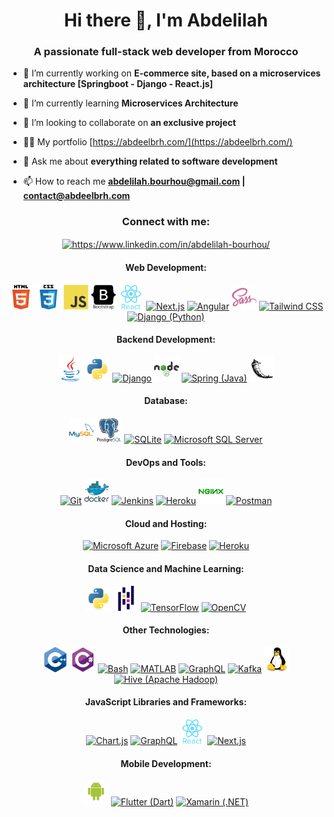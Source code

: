 <h1 align="center">Hi there 👋, I'm Abdelilah</h1>
<h3 align="center">A passionate full-stack web developer from Morocco</h3>


- 🔭 I’m currently working on **E-commerce site, based on a microservices architecture [Springboot - Django - React.js]**

- 🌱 I’m currently learning **Microservices Architecture**

- 👯 I’m looking to collaborate on **an exclusive project**

- 👨‍💻 My portfolio [https://abdeelbrh.com/](https://abdeelbrh.com/)

- 💬 Ask me about **everything related to software development**

- 📫 How to reach me **abdelilah.bourhou@gmail.com | contact@abdeelbrh.com**

<h3 align="center">Connect with me:</h3>
<p align="center">
<a href="https://linkedin.com/in/abdelilah-bourhou/" target="blank"><img align="center" src="https://raw.githubusercontent.com/rahuldkjain/github-profile-readme-generator/master/src/images/icons/Social/linked-in-alt.svg" alt="https://www.linkedin.com/in/abdelilah-bourhou/" height="30" width="40" /></a>
</p>

<h4 align="center">Web Development:</h4>
<p align="center">
  <a href="https://www.w3.org/html/" target="_blank" rel="noopener noreferrer"><img src="https://raw.githubusercontent.com/devicons/devicon/master/icons/html5/html5-original-wordmark.svg" alt="HTML5" width="40" height="40"></a>
  <a href="https://www.w3schools.com/css/" target="_blank" rel="noopener noreferrer"><img src="https://raw.githubusercontent.com/devicons/devicon/master/icons/css3/css3-original-wordmark.svg" alt="CSS3" width="40" height="40"></a>
  <a href="https://developer.mozilla.org/en-US/docs/Web/JavaScript" target="_blank" rel="noopener noreferrer"><img src="https://raw.githubusercontent.com/devicons/devicon/master/icons/javascript/javascript-original.svg" alt="JavaScript" width="40" height="40"></a>
  <a href="https://getbootstrap.com" target="_blank" rel="noopener noreferrer"><img src="https://raw.githubusercontent.com/devicons/devicon/master/icons/bootstrap/bootstrap-plain-wordmark.svg" alt="Bootstrap" width="40" height="40"></a>
  <a href="https://reactjs.org/" target="_blank" rel="noopener noreferrer"><img src="https://raw.githubusercontent.com/devicons/devicon/master/icons/react/react-original-wordmark.svg" alt="React" width="40" height="40"></a>
  <a href="https://nextjs.org/" target="_blank" rel="noopener noreferrer"><img src="https://cdn.worldvectorlogo.com/logos/nextjs-2.svg" alt="Next.js" width="40" height="40"></a>
  <a href="https://angular.io" target="_blank" rel="noopener noreferrer"><img src="https://angular.io/assets/images/logos/angular/angular.svg" alt="Angular" width="40" height="40"></a>
  <a href="https://sass-lang.com" target="_blank" rel="noopener noreferrer"><img src="https://raw.githubusercontent.com/devicons/devicon/master/icons/sass/sass-original.svg" alt="Sass" width="40" height="40"></a>
  <a href="https://tailwindcss.com/" target="_blank" rel="noopener noreferrer"><img src="https://www.vectorlogo.zone/logos/tailwindcss/tailwindcss-icon.svg" alt="Tailwind CSS" width="40" height="40"></a>
  <a href="https://www.djangoproject.com/" target="_blank" rel="noopener noreferrer"><img src="https://cdn.worldvectorlogo.com/logos/django.svg" alt="Django (Python)" width="40" height="40"></a>
</p>

<!-- Backend Development Category -->
<h4 align="center">Backend Development:</h4>
<p align="center">
  <a href="https://www.java.com" target="_blank" rel="noopener noreferrer"><img src="https://raw.githubusercontent.com/devicons/devicon/master/icons/java/java-original.svg" alt="Java" width="40" height="40"></a>
  <a href="https://www.python.org" target="_blank" rel="noopener noreferrer"><img src="https://raw.githubusercontent.com/devicons/devicon/master/icons/python/python-original.svg" alt="Python" width="40" height="40"></a>
  <a href="https://www.djangoproject.com/" target="_blank" rel="noopener noreferrer"><img src="https://cdn.worldvectorlogo.com/logos/django.svg" alt="Django" width="40" height="40"></a>
  <a href="https://nodejs.org/" target="_blank" rel="noopener noreferrer"><img src="https://raw.githubusercontent.com/devicons/devicon/master/icons/nodejs/nodejs-original-wordmark.svg" alt="Node.js (JavaScript)" width="40" height="40"></a>
  <a href="https://spring.io/" target="_blank" rel="noopener noreferrer"><img src="https://www.vectorlogo.zone/logos/springio/springio-icon.svg" alt="Spring (Java)" width="40" height="40"></a>
  <a href="https://flask.palletsprojects.com/" target="_blank" rel="noopener noreferrer"><img src="https://raw.githubusercontent.com/devicons/devicon/master/icons/flask/flask-original.svg" alt="Flask (Python)" width="40" height="40"></a>
</p>

<!-- Database Category -->
<h4 align="center">Database:</h4>
<p align="center">
  <a href="https://www.mysql.com/" target="_blank" rel="noopener noreferrer"><img src="https://raw.githubusercontent.com/devicons/devicon/master/icons/mysql/mysql-original-wordmark.svg" alt="MySQL" width="40" height="40"></a>
  <a href="https://www.postgresql.org" target="_blank" rel="noopener noreferrer"><img src="https://raw.githubusercontent.com/devicons/devicon/master/icons/postgresql/postgresql-original-wordmark.svg" alt="PostgreSQL" width="40" height="40"></a>
  <a href="https://www.sqlite.org/" target="_blank" rel="noopener noreferrer"><img src="https://www.vectorlogo.zone/logos/sqlite/sqlite-icon.svg" alt="SQLite" width="40" height="40"></a>
  <a href="https://www.microsoft.com/en-us/sql-server" target="_blank" rel="noopener noreferrer"><img src="https://www.svgrepo.com/show/303229/microsoft-sql-server-logo.svg" alt="Microsoft SQL Server" width="40" height="40"></a>
</p>

<!-- DevOps and Tools Category -->
<h4 align="center">DevOps and Tools:</h4>
<p align="center">
  <a href="https://git-scm.com/" target="_blank" rel="noopener noreferrer"><img src="https://www.vectorlogo.zone/logos/git-scm/git-scm-icon.svg" alt="Git" width="40" height="40"></a>
  <a href="https://www.docker.com/" target="_blank" rel="noopener noreferrer"><img src="https://raw.githubusercontent.com/devicons/devicon/master/icons/docker/docker-original-wordmark.svg" alt="Docker" width="40" height="40"></a>
  <a href="https://www.jenkins.io" target="_blank" rel="noopener noreferrer"><img src="https://www.vectorlogo.zone/logos/jenkins/jenkins-icon.svg" alt="Jenkins" width="40" height="40"></a>
  <a href="https://heroku.com" target="_blank" rel="noopener noreferrer"><img src="https://www.vectorlogo.zone/logos/heroku/heroku-icon.svg" alt="Heroku" width="40" height="40"></a>
  <a href="https://www.nginx.com" target="_blank" rel="noopener noreferrer"><img src="https://raw.githubusercontent.com/devicons/devicon/master/icons/nginx/nginx-original.svg" alt="Nginx" width="40" height="40"></a>
  <a href="https://www.postman.com" target="_blank" rel="noopener noreferrer"><img src="https://www.vectorlogo.zone/logos/getpostman/getpostman-icon.svg" alt="Postman" width="40" height="40"></a>
</p>

<!-- Cloud and Hosting Category -->
<h4 align="center">Cloud and Hosting:</h4>
<p align="center">
  <a href="https://azure.microsoft.com/en-in/" target="_blank" rel="noopener noreferrer"><img src="https://www.vectorlogo.zone/logos/microsoft_azure/microsoft_azure-icon.svg" alt="Microsoft Azure" width="40" height="40"></a>
  <a href="https://firebase.google.com/" target="_blank" rel="noopener noreferrer"><img src="https://www.vectorlogo.zone/logos/firebase/firebase-icon.svg" alt="Firebase" width="40" height="40"></a>
  <a href="https://heroku.com" target="_blank" rel="noopener noreferrer"><img src="https://www.vectorlogo.zone/logos/heroku/heroku-icon.svg" alt="Heroku" width="40" height="40"></a>
</p>

<!-- Data Science and Machine Learning Category -->
<h4 align="center">Data Science and Machine Learning:</h4>
<p align="center">
  <a href="https://www.python.org" target="_blank" rel="noopener noreferrer"><img src="https://raw.githubusercontent.com/devicons/devicon/master/icons/python/python-original.svg" alt="Python" width="40" height="40"></a>
  <a href="https://pandas.pydata.org/" target="_blank" rel="noopener noreferrer"><img src="https://raw.githubusercontent.com/devicons/devicon/2ae2a900d2f041da66e950e4d48052658d850630/icons/pandas/pandas-original.svg" alt="Pandas" width="40" height="40"></a>
  <a href="https://www.tensorflow.org" target="_blank" rel="noopener noreferrer"><img src="https://www.vectorlogo.zone/logos/tensorflow/tensorflow-icon.svg" alt="TensorFlow" width="40" height="40"></a>
  <a href="https://opencv.org/" target="_blank" rel="noopener noreferrer"><img src="https://www.vectorlogo.zone/logos/opencv/opencv-icon.svg" alt="OpenCV" width="40" height="40"></a>
</p>

<!-- Other Technologies Category -->
<h4 align="center">Other Technologies:</h4>
<p align="center">
  <a href="https://www.w3schools.com/cpp/" target="_blank" rel="noopener noreferrer"><img src="https://raw.githubusercontent.com/devicons/devicon/master/icons/cplusplus/cplusplus-original.svg" alt="C++" width="40" height="40"></a>
  <a href="https://www.w3schools.com/cs/" target="_blank" rel="noopener noreferrer"><img src="https://raw.githubusercontent.com/devicons/devicon/master/icons/csharp/csharp-original.svg" alt="C#" width="40" height="40"></a>
  <a href="https://www.gnu.org/software/bash/" target="_blank" rel="noopener noreferrer"><img src="https://www.vectorlogo.zone/logos/gnu_bash/gnu_bash-icon.svg" alt="Bash" width="40" height="40"></a>
  <a href="https://www.mathworks.com/" target="_blank" rel="noopener noreferrer"><img src="https://upload.wikimedia.org/wikipedia/commons/2/21/Matlab_Logo.png" alt="MATLAB" width="40" height="40"></a>
  <a href="https://graphql.org" target="_blank" rel="noopener noreferrer"><img src="https://www.vectorlogo.zone/logos/graphql/graphql-icon.svg" alt="GraphQL" width="40" height="40"></a>
  <a href="https://kafka.apache.org/" target="_blank" rel="noopener noreferrer"><img src="https://www.vectorlogo.zone/logos/apache_kafka/apache_kafka-icon.svg" alt="Kafka" width="40" height="40"></a>
  <a href="https://www.linux.org/" target="_blank" rel="noopener noreferrer"><img src="https://raw.githubusercontent.com/devicons/devicon/master/icons/linux/linux-original.svg" alt="Linux" width="40" height="40"></a>
  <a href="https://hive.apache.org/" target="_blank" rel="noopener noreferrer"><img src="https://www.vectorlogo.zone/logos/apache_hive/apache_hive-icon.svg" alt="Hive (Apache Hadoop)" width="40" height="40"></a>
</p>

<!-- JavaScript Libraries and Frameworks Category -->
<h4 align="center">JavaScript Libraries and Frameworks:</h4>
<p align="center">
  <a href="https://www.chartjs.org/" target="_blank" rel="noopener noreferrer"><img src="https://www.chartjs.org/img/chartjs-logo.svg" alt="Chart.js" width="40" height="40"></a>
  <a href="https://graphql.org" target="_blank" rel="noopener noreferrer"><img src="https://www.vectorlogo.zone/logos/graphql/graphql-icon.svg" alt="GraphQL" width="40" height="40"></a>
  <a href="https://reactjs.org/" target="_blank" rel="noopener noreferrer"><img src="https://raw.githubusercontent.com/devicons/devicon/master/icons/react/react-original-wordmark.svg" alt="React" width="40" height="40"></a>
  <a href="https://nextjs.org/" target="_blank" rel="noopener noreferrer"><img src="https://cdn.worldvectorlogo.com/logos/nextjs-2.svg" alt="Next.js" width="40" height="40"></a>
</p>

<!-- Mobile Development Category -->
<h4 align="center">Mobile Development:</h4>
<p align="center">
  <a href="https://developer.android.com" target="_blank" rel="noopener noreferrer"><img src="https://raw.githubusercontent.com/devicons/devicon/master/icons/android/android-original-wordmark.svg" alt="Android (Java/Kotlin)" width="40" height="40"></a>
  <a href="https://flutter.dev" target="_blank" rel="noopener noreferrer"><img src="https://www.vectorlogo.zone/logos/flutterio/flutterio-icon.svg" alt="Flutter (Dart)" width="40" height="40"></a>
  <a href="https://dotnet.microsoft.com/apps/xamarin" target="_blank" rel="noopener noreferrer"><img src="https://raw.githubusercontent.com/detain/svg-logos/780f25886640cef088af994181646db2f6b1a3f8/svg/xamarin.svg" alt="Xamarin (.NET)" width="40" height="40"></a>
</p>
